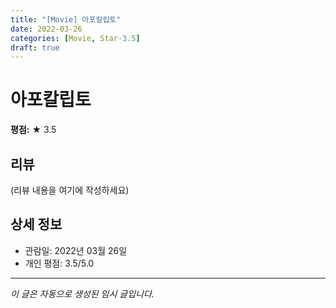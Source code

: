 ```yaml
---
title: "[Movie] 아포칼립토"
date: 2022-03-26
categories: [Movie, Star-3.5]
draft: true
---
```


# 아포칼립토

**평점:** ★ 3.5

## 리뷰

(리뷰 내용을 여기에 작성하세요)

## 상세 정보

- 관람일: 2022년 03월 26일
- 개인 평점: 3.5/5.0

---

*이 글은 자동으로 생성된 임시 글입니다.*
